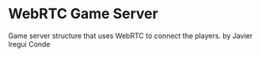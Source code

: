 # WebRTC Game Server
Game server structure that uses WebRTC to connect the players.
by Javier Iregui Conde
